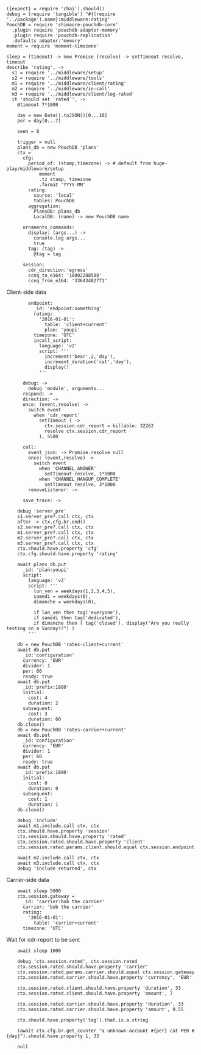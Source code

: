     ({expect} = require 'chai').should()
    debug = (require 'tangible') "#{(require '../package').name}:middleware:rating"
    PouchDB = require 'shimaore-pouchdb-core'
      .plugin require 'pouchdb-adapter-memory'
      .plugin require 'pouchdb-replication'
      .defaults adapter:'memory'
    moment = require 'moment-timezone'

    sleep = (timeout) -> new Promise (resolve) -> setTimeout resolve, timeout
    describe 'rating', ->
      s1 = require '../middleware/setup'
      s2 = require '../middleware/tools'
      m1 = require '../middleware/client/rating'
      m2 = require '../middleware/in-call'
      m3 = require '../middleware/client/log-rated'
      it 'should set `rated`', ->
        @timeout 7*1000

        day = new Date().toJSON()[0...10]
        per = day[0...7]

        seen = 0

        trigger = null
        plans_db = new PouchDB 'plans'
        ctx =
          cfg:
            period_of: (stamp,timezone) -> # default from huge-play/middleware/setup
                moment
                .tz stamp, timezone
                .format 'YYYY-MM'
            rating:
              source: 'local'
              tables: PouchDB
            aggregation:
              PlansDB: plans_db
              LocalDB: (name) -> new PouchDB name

          ornaments_commands:
            display: (args...) ->
              console.log args...
              true
            tag: (tag) ->
              @tag = tag

          session:
            cdr_direction:'egress'
            ccnq_to_e164: '18002288588'
            ccnq_from_e164: '33643482771'

Client-side data

            endpoint:
              _id: 'endpoint:something'
              rating:
                '2016-01-01':
                  table: 'client+current'
                  plan: 'youpi'
              timezone: 'UTC'
              incall_script:
                language: 'v2'
                script: '''
                  increment('bear',2,'day'),
                  increment_duration('cat','day'),
                  display()
                '''

          debug: ->
            debug 'module', arguments...
          respond: ->
          direction: ->
          once: (event,resolve) ->
            switch event
              when 'cdr_report'
                setTimeout ( ->
                  ctx.session.cdr_report = billable: 32262
                  resolve ctx.session.cdr_report
                ), 5500

          call:
            event_json: -> Promise.resolve null
            once: (event,resolve) ->
              switch event
                when 'CHANNEL_ANSWER'
                  setTimeout resolve, 1*1000
                when 'CHANNEL_HANGUP_COMPLETE'
                  setTimeout resolve, 3*1000
            removeListener: ->

          save_trace: ->

        debug 'server_pre'
        s1.server_pre?.call ctx, ctx
        after -> ctx.cfg.br.end()
        s2.server_pre?.call ctx, ctx
        m1.server_pre?.call ctx, ctx
        m2.server_pre?.call ctx, ctx
        m3.server_pre?.call ctx, ctx
        ctx.should.have.property 'cfg'
        ctx.cfg.should.have.property 'rating'

        await plans_db.put
          _id: 'plan:youpi'
          script:
            language: 'v2'
            script: '''
              lun_ven = weekdays(1,2,3,4,5),
              samedi = weekdays(6),
              dimanche = weekdays(0),

              if lun_ven then tag('everyone'),
              if samedi then tag('dedicated'),
              if dimanche then ( tag('closed'), display("Are you really testing on a Sunday??") )
            '''

        db = new PouchDB 'rates-client+current'
        await db.put
          _id:'configuration'
          currency: 'EUR'
          divider: 1
          per: 60
          ready: true
        await db.put
          _id:'prefix:1800'
          initial:
            cost: 4
            duration: 2
          subsequent:
            cost: 3
            duration: 60
        db.close()
        db = new PouchDB 'rates-carrier+current'
        await db.put
          _id:'configuration'
          currency: 'EUR'
          divider: 1
          per: 60
          ready: true
        await db.put
          _id:'prefix:1800'
          initial:
            cost: 0
            duration: 0
          subsequent:
            cost: 1
            duration: 1
        db.close()

        debug 'include'
        await m1.include.call ctx, ctx
        ctx.should.have.property 'session'
        ctx.session.should.have.property 'rated'
        ctx.session.rated.should.have.property 'client'
        ctx.session.rated.params.client.should.equal ctx.session.endpoint

        await m2.include.call ctx, ctx
        await m3.include.call ctx, ctx
        debug 'include returned', ctx

Carrier-side data

        await sleep 5000
        ctx.session.gateway =
          _id: 'carrier:bob the carrier'
          carrier: 'bob the carrier'
          rating:
            '2016-01-01':
              table: 'carrier+current'
          timezone: 'UTC'

Wait for cdr-report to be sent

        await sleep 1000

        debug 'ctx.session.rated', ctx.session.rated
        ctx.session.rated.should.have.property 'carrier'
        ctx.session.rated.params.carrier.should.equal ctx.session.gateway
        ctx.session.rated.carrier.should.have.property 'currency', 'EUR'

        ctx.session.rated.client.should.have.property 'duration', 33
        ctx.session.rated.client.should.have.property 'amount', 7

        ctx.session.rated.carrier.should.have.property 'duration', 33
        ctx.session.rated.carrier.should.have.property 'amount', 0.55

        ctx.should.have.property('tag').that.is.a.string

        (await ctx.cfg.br.get_counter "α unknown-account #{per} cat PER #{day}").should.have.property 1, 33

        null
